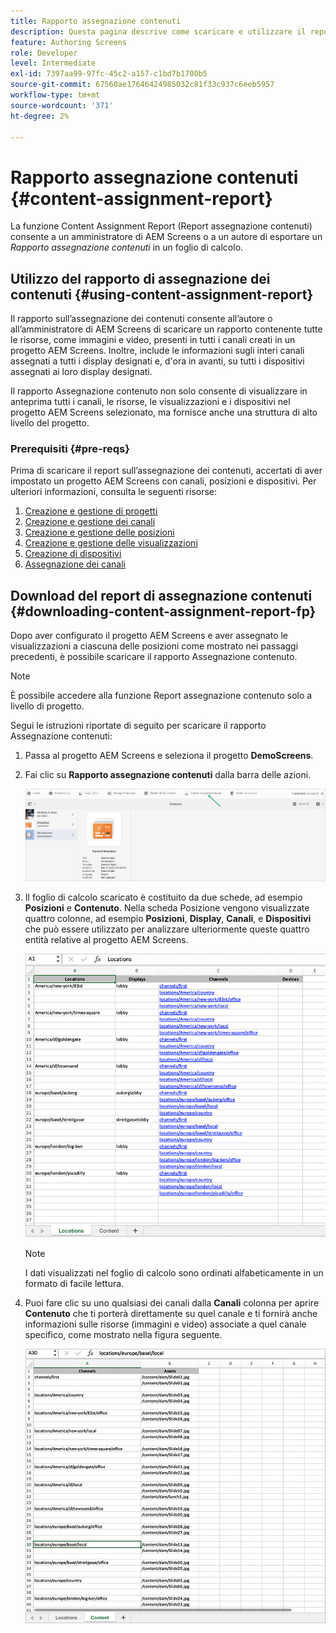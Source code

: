 ```yaml
---
title: Rapporto assegnazione contenuti
description: Questa pagina descrive come scaricare e utilizzare il report di assegnazione dei contenuti.
feature: Authoring Screens
role: Developer
level: Intermediate
exl-id: 7397aa99-97fc-45c2-a157-c1bd7b1700b5
source-git-commit: 67560ae17646424985032c81f33c937c6eeb5957
workflow-type: tm+mt
source-wordcount: '371'
ht-degree: 2%

---
```


# Rapporto assegnazione contenuti {#content-assignment-report}

La funzione Content Assignment Report (Report assegnazione contenuti) consente a un amministratore di AEM Screens o a un autore di esportare un *Rapporto assegnazione contenuti* in un foglio di calcolo.

## Utilizzo del rapporto di assegnazione dei contenuti {#using-content-assignment-report}

Il rapporto sull’assegnazione dei contenuti consente all’autore o all’amministratore di AEM Screens di scaricare un rapporto contenente tutte le risorse, come immagini e video, presenti in tutti i canali creati in un progetto AEM Screens. Inoltre, include le informazioni sugli interi canali assegnati a tutti i display designati e, d&#39;ora in avanti, su tutti i dispositivi assegnati ai loro display designati.

Il rapporto Assegnazione contenuto non solo consente di visualizzare in anteprima tutti i canali, le risorse, le visualizzazioni e i dispositivi nel progetto AEM Screens selezionato, ma fornisce anche una struttura di alto livello del progetto.


### Prerequisiti {#pre-reqs}

Prima di scaricare il report sull’assegnazione dei contenuti, accertati di aver impostato un progetto AEM Screens con canali, posizioni e dispositivi.
Per ulteriori informazioni, consulta le seguenti risorse:

1. [Creazione e gestione di progetti](/help/user-guide/creating-a-screens-project.md)
1. [Creazione e gestione dei canali](/help/user-guide/managing-channels.md)
1. [Creazione e gestione delle posizioni](/help/user-guide/managing-locations.md)
1. [Creazione e gestione delle visualizzazioni](/help/user-guide/managing-displays.md)
1. [Creazione di dispositivi](/help/user-guide/managing-devices.md)
1. [Assegnazione dei canali](/help/user-guide/channel-assignment-latest-fp.md)


## Download del report di assegnazione contenuti {#downloading-content-assignment-report-fp}

Dopo aver configurato il progetto AEM Screens e aver assegnato le visualizzazioni a ciascuna delle posizioni come mostrato nei passaggi precedenti, è possibile scaricare il rapporto Assegnazione contenuto.

>[!NOTE]
>È possibile accedere alla funzione Report assegnazione contenuto solo a livello di progetto.

Segui le istruzioni riportate di seguito per scaricare il rapporto Assegnazione contenuti:

1. Passa al progetto AEM Screens e seleziona il progetto **DemoScreens**.

1. Fai clic su **Rapporto assegnazione contenuti** dalla barra delle azioni.

   ![immagine](/help/user-guide/assets/content-assignment-report/can-download.png)

1. Il foglio di calcolo scaricato è costituito da due schede, ad esempio **Posizioni** e **Contenuto**. Nella scheda Posizione vengono visualizzate quattro colonne, ad esempio **Posizioni**, **Display**, **Canali**, e **Dispositivi** che può essere utilizzato per analizzare ulteriormente queste quattro entità relative al progetto AEM Screens.

   ![immagine](/help/user-guide/assets/content-assignment-report/report-sheet1.png)

   >[!NOTE]
   >I dati visualizzati nel foglio di calcolo sono ordinati alfabeticamente in un formato di facile lettura.

1. Puoi fare clic su uno qualsiasi dei canali dalla **Canali** colonna per aprire **Contenuto** che ti porterà direttamente su quel canale e ti fornirà anche informazioni sulle risorse (immagini e video) associate a quel canale specifico, come mostrato nella figura seguente.

   ![immagine](/help/user-guide/assets/content-assignment-report/report-sheet2.png)
